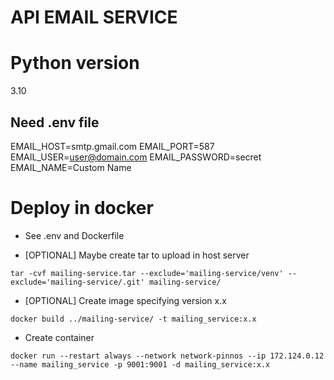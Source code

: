 # API EMAIL SERVICE
# Python version
3.10

## Need .env file
EMAIL_HOST=smtp.gmail.com
EMAIL_PORT=587
EMAIL_USER=user@domain.com
EMAIL_PASSWORD=secret
EMAIL_NAME=Custom Name

# Deploy in docker
- See .env and Dockerfile
  
- [OPTIONAL] Maybe create tar to upload in host server
````
tar -cvf mailing-service.tar --exclude='mailing-service/venv' --exclude='mailing-service/.git' mailing-service/
````
  
- [OPTIONAL] Create image specifying version x.x
````
docker build ../mailing-service/ -t mailing_service:x.x
````

- Create container
````
docker run --restart always --network network-pinnos --ip 172.124.0.12 --name mailing_service -p 9001:9001 -d mailing_service:x.x
````